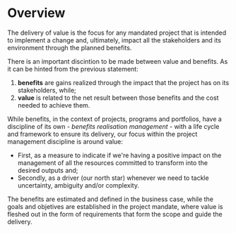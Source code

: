 # Overview

The delivery of value is the focus for any mandated project that is intended to implement a change and, ultimately, impact all the stakeholders and its environment through the planned benefits. 

There is an important discintion to be made between value and benefits. As it can be hinted from the previous statement:

1) **benefits** are gains realized through the impact that the project has on its stakeholders, while;
2) **value** is related to the net result between those benefits and the cost needed to achieve them.

While benefits, in the context of projects, programs and portfolios, have a discipline of its own - *benefits realisation management* - with a life cycle and framework to ensure its delivery, our focus within the project management discipline is around value:

- First, as a measure to indicate if we're having a positive impact on the management of all the resources committed to transform into the desired outputs and;
- Secondly, as a driver (our north star) whenever we need to tackle uncertainty, ambiguity and/or complexity.

The benefits are estimated and defined in the business case, while the goals and objetives are established in the project mandate, where value is fleshed out in the form of requirements that form the scope and guide the delivery.
